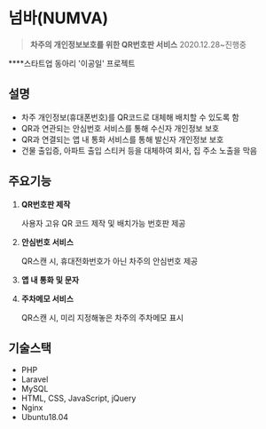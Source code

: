 # 넘바(NUMVA)

> **차주의 개인정보보호를 위한 QR번호판 서비스**
2020.12.28~진행중

****스타트업 동아리 '이공일' 프로젝트

## 설명

- 차주 개인정보(휴대폰번호)를 QR코드로 대체해 배치할 수 있도록 함
- QR과 연관되는 안심번호 서비스를 통해 수신자 개인정보 보호
- QR과 연결되는 앱 내 통화 서비스를 통해 발신자 개인정보 보호
- 건물 출입증, 아파트 출입 스티커 등을 대체하여 회사, 집 주소 노출을 막음

## 주요기능

1. **QR번호판 제작**
    
    사용자 고유 QR 코드 제작 및 배치가능 번호판 제공
    
2. **안심번호 서비스**
    
    QR스캔 시, 휴대전화번호가 아닌 차주의 안심번호 제공
    
3. **앱 내 통화 및 문자**
4. **주차메모 서비스**
    
    QR스캔 시, 미리 지정해놓은 차주의 주차메모 표시

## 기술스택

- PHP
- Laravel
- MySQL
- HTML, CSS, JavaScript, jQuery
- Nginx
- Ubuntu18.04
